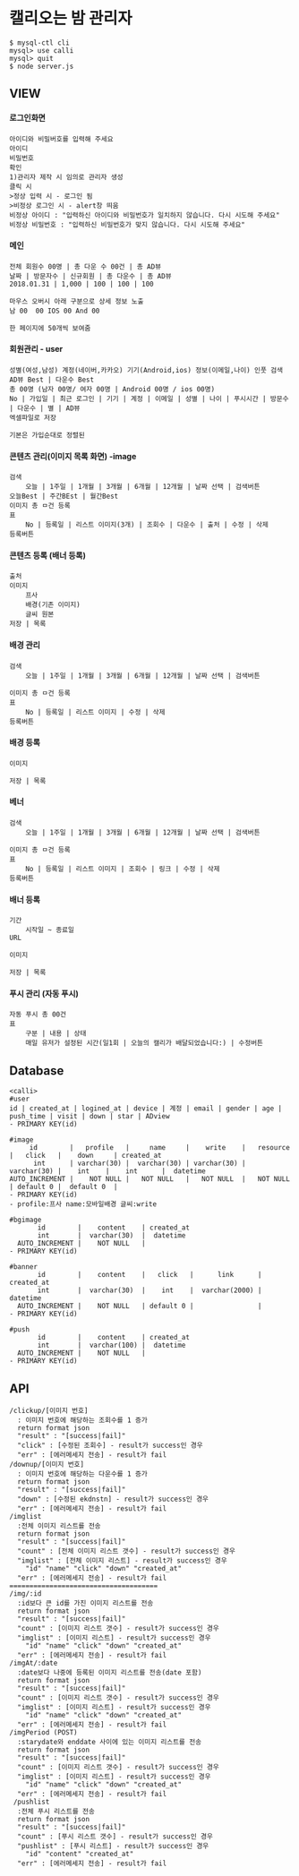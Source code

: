# 캘리오는 밤 관리자

    $ mysql-ctl cli
    mysql> use calli
    mysql> quit
    $ node server.js

## VIEW
#### 로그인화면
    아이디와 비밀버호를 입력해 주세요
    아이디
    비밀번호
    확인
    1)관리자 제작 시 임의로 관리자 생성
    클릭 시
    >정상 입력 시 - 로그인 됨
    >비정상 로그인 시 - alert창 띄움
    비정상 아이디 : "입력하신 아이디와 비밀번호가 일치하지 않습니다. 다시 시도해 주세요"
    비정상 비밀번호 : "입력하신 비밀번호가 맞지 않습니다. 다시 시도해 주세요"
#### 메인 
    전체 회원수 00명 | 총 다운 수 00건 | 총 AD뷰
    날짜 | 방문자수 | 신규회원 | 총 다운수 | 총 AD뷰
    2018.01.31 | 1,000 | 100 | 100 | 100
    
    마우스 오버시 아래 구분으로 상세 정보 노출
    남 00  00 IOS 00 And 00
    
    한 페이지에 50개씩 보여줌
#### 회원관리 - user
    성별(여성,남성) 계정(네이버,카카오) 기기(Android,ios) 정보(이메일,나이) 인풋 검색
    AD뷰 Best | 다운수 Best
    총 00명 (남자 00명/ 여자 00명 | Android 00명 / ios 00명)
    No | 가입일 | 최근 로그인 | 기기 | 계정 | 이메일 | 성별 | 나이 | 푸시시간 | 방문수 | 다운수 | 별 | AD뷰
    엑셀파일로 저장
    
    기본은 가입순대로 정렬된
#### 콘텐츠 관리(이미지 목록 화면) -image
    검색 
        오늘 | 1주일 | 1개월 | 3개월 | 6개월 | 12개월 | 날짜 선택 | 검색버튼
    오늘Best | 주간BEst | 월간Best
    이미지 총 ㅁ건 등록
    표
        No | 등록일 | 리스트 이미지(3개) | 조회수 | 다운수 | 출처 | 수정 | 삭제
    등록버튼
#### 콘텐츠 등록 (배너 등록)
    출처
    이미지
        프사
        배경(기존 이미지)
        글씨 원본
    저장 | 목록
#### 배경 관리
    검색 
        오늘 | 1주일 | 1개월 | 3개월 | 6개월 | 12개월 | 날짜 선택 | 검색버튼
    
    이미지 총 ㅁ건 등록
    표
        No | 등록일 | 리스트 이미지 | 수정 | 삭제
    등록버튼
#### 배경 등록
    이미지
        
    저장 | 목록
#### 베너
    검색 
        오늘 | 1주일 | 1개월 | 3개월 | 6개월 | 12개월 | 날짜 선택 | 검색버튼
    
    이미지 총 ㅁ건 등록
    표
        No | 등록일 | 리스트 이미지 | 조회수 | 링크 | 수정 | 삭제
    등록버튼
#### 배너 등록
    기간
        시작일 ~ 종료일
    URL
        
    이미지
    
    저장 | 목록
#### 푸시 관리 (자동 푸시)
    자동 푸시 총 00건
    표
        구분 | 내용 | 상태
        매일 유저가 설정된 시간(일1회 | 오늘의 캘리가 배달되었습니다:) | 수정버튼
        
## Database
    <calli>
    #user
    id | created_at | logined_at | device | 계정 | email | gender | age | push_time | visit | down | star | ADview
    - PRIMARY KEY(id)
    
    #image
         id        |   profile   |     name     |    write    |   resource   |   click   |    down     | created_at
          int      | varchar(30) |  varchar(30) | varchar(30) |  varchar(30) |    int    |    int      |  datetime
    AUTO_INCREMENT |    NOT NULL |   NOT NULL   |   NOT NULL  |   NOT NULL   | default 0 |  default 0  |
    - PRIMARY KEY(id)
    - profile:프사 name:모바일배경 글씨:write
    
    #bgimage
           id        |    content    | created_at
           int       |  varchar(30)  |  datetime
      AUTO_INCREMENT |    NOT NULL   |
    - PRIMARY KEY(id)
    
    #banner
           id        |    content    |   click   |      link      | created_at
           int       |  varchar(30)  |    int    |  varchar(2000) |  datetime
      AUTO_INCREMENT |    NOT NULL   | default 0 |                |
    - PRIMARY KEY(id)
    
    #push
           id        |    content    | created_at
           int       |  varchar(100) |  datetime
      AUTO_INCREMENT |    NOT NULL   |
    - PRIMARY KEY(id)
    
## API
    /clickup/[이미지 번호]
      : 이미지 번호에 해당하는 조회수를 1 증가
      return format json
      "result" : "[success|fail]"
      "click" : [수정된 조회수] - result가 success인 경우
      "err" : [에러메세지 전송] - result가 fail
    /downup/[이미지 번호]
      : 이미지 번호에 해당하는 다운수를 1 증가
      return format json
      "result" : "[success|fail]"
      "down" : [수정된 ekdnstn] - result가 success인 경우
      "err" : [에러메세지 전송] - result가 fail
    /imglist
      :전체 이미지 리스트를 전송
      return format json
      "result" : "[success|fail]"
      "count" : [전체 이미지 리스트 갯수] - result가 success인 경우
      "imglist" : [전체 이미지 리스트] - result가 success인 경우
        "id" "name" "click" "down" "created_at"
      "err" : [에러메세지 전송] - result가 fail
    =====================================
    /img/:id
      :id보다 큰 id를 가진 이미지 리스트를 전송
      return format json
      "result" : "[success|fail]"
      "count" : [이미지 리스트 갯수] - result가 success인 경우
      "imglist" : [이미지 리스트] - result가 success인 경우
        "id" "name" "click" "down" "created_at"
      "err" : [에러메세지 전송] - result가 fail
    /imgAt/:date
      :date보다 나중에 등록된 이미지 리스트를 전송(date 포함)
      return format json
      "result" : "[success|fail]"
      "count" : [이미지 리스트 갯수] - result가 success인 경우
      "imglist" : [이미지 리스트] - result가 success인 경우
        "id" "name" "click" "down" "created_at"
      "err" : [에러메세지 전송] - result가 fail  
    /imgPeriod (POST)
      :starydate와 enddate 사이에 있는 이미지 리스트를 전송
      return format json
      "result" : "[success|fail]"
      "count" : [이미지 리스트 갯수] - result가 success인 경우
      "imglist" : [이미지 리스트] - result가 success인 경우
        "id" "name" "click" "down" "created_at"
      "err" : [에러메세지 전송] - result가 fail 
     /pushlist
      :전체 푸시 리스트를 전송
      return format json
      "result" : "[success|fail]"
      "count" : [푸시 리스트 갯수] - result가 success인 경우
      "pushlist" : [푸시 리스트] - result가 success인 경우
        "id" "content" "created_at"
      "err" : [에러메세지 전송] - result가 fail 
    